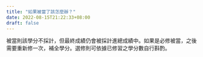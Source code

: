 ```yaml
---
title: "如果被當了該怎麼辦？"
date: 2022-08-15T21:22:33+08:00
draft: false
---
```


被當則該學分不採計，但最終成績仍會被採計進總成績中。如果是必修被當，之後需要重新修一次，補全學分。選修則可依據已修習之學分數自行斟酌。